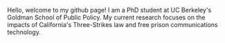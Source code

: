 Hello, welcome to my github page! I am a PhD student at UC Berkeley's Goldman School of Public Policy. My current research focuses on the impacts of California's Three-Strikes law and free prison communications technology. 
